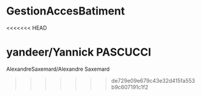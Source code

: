 # GestionAccesBatiment
<<<<<<< HEAD

yandeer/Yannick PASCUCCI
=======
AlexandreSaxemard/Alexandre Saxemard
>>>>>>> de729e09e679c43e32d415fa553b9c607191c1f2
